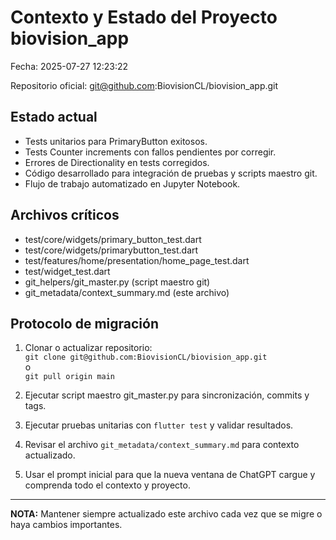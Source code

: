 # Contexto y Estado del Proyecto biovision_app
Fecha: 2025-07-27 12:23:22

Repositorio oficial: git@github.com:BiovisionCL/biovision_app.git

## Estado actual
- Tests unitarios para PrimaryButton exitosos.
- Tests Counter increments con fallos pendientes por corregir.
- Errores de Directionality en tests corregidos.
- Código desarrollado para integración de pruebas y scripts maestro git.
- Flujo de trabajo automatizado en Jupyter Notebook.

## Archivos críticos
- test/core/widgets/primary_button_test.dart
- test/core/widgets/primarybutton_test.dart
- test/features/home/presentation/home_page_test.dart
- test/widget_test.dart
- git_helpers/git_master.py (script maestro git)
- git_metadata/context_summary.md (este archivo)

## Protocolo de migración
1. Clonar o actualizar repositorio:  
   `git clone git@github.com:BiovisionCL/biovision_app.git`  
   o  
   `git pull origin main`

2. Ejecutar script maestro git_master.py para sincronización, commits y tags.

3. Ejecutar pruebas unitarias con `flutter test` y validar resultados.

4. Revisar el archivo `git_metadata/context_summary.md` para contexto actualizado.

5. Usar el prompt inicial para que la nueva ventana de ChatGPT cargue y comprenda todo el contexto y proyecto.

---

**NOTA:** Mantener siempre actualizado este archivo cada vez que se migre o haya cambios importantes.

